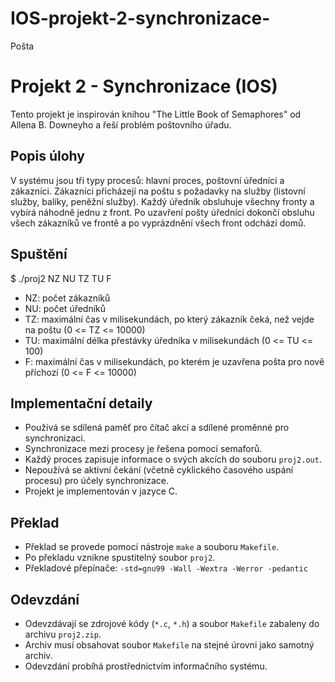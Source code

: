 # IOS-projekt-2-synchronizace-
Pošta
# Projekt 2 - Synchronizace (IOS)

Tento projekt je inspirován knihou "The Little Book of Semaphores" od Allena B. Downeyho a řeší problém poštovního úřadu.

## Popis úlohy

V systému jsou tři typy procesů: hlavní proces, poštovní úředníci a zákazníci. Zákazníci přicházejí na poštu s požadavky na služby (listovní služby, balíky, peněžní služby). Každý úředník obsluhuje všechny fronty a vybírá náhodně jednu z front. Po uzavření pošty úředníci dokončí obsluhu všech zákazníků ve frontě a po vyprázdnění všech front odchází domů.

## Spuštění

$ ./proj2 NZ NU TZ TU F

- NZ: počet zákazníků
- NU: počet úředníků
- TZ: maximální čas v milisekundách, po který zákazník čeká, než vejde na poštu (0 <= TZ <= 10000)
- TU: maximální délka přestávky úředníka v milisekundách (0 <= TU <= 100)
- F: maximální čas v milisekundách, po kterém je uzavřena pošta pro nově příchozí (0 <= F <= 10000)

## Implementační detaily

- Používá se sdílená paměť pro čítač akcí a sdílené proměnné pro synchronizaci.
- Synchronizace mezi procesy je řešena pomocí semaforů.
- Každý proces zapisuje informace o svých akcích do souboru `proj2.out`.
- Nepoužívá se aktivní čekání (včetně cyklického časového uspání procesu) pro účely synchronizace.
- Projekt je implementován v jazyce C.

## Překlad

- Překlad se provede pomocí nástroje `make` a souboru `Makefile`.
- Po překladu vznikne spustitelný soubor `proj2`.
- Překladové přepínače: `-std=gnu99 -Wall -Wextra -Werror -pedantic`

## Odevzdání

- Odevzdávají se zdrojové kódy (`*.c`, `*.h`) a soubor `Makefile` zabaleny do archivu `proj2.zip`.
- Archiv musí obsahovat soubor `Makefile` na stejné úrovni jako samotný archiv.
- Odevzdání probíhá prostřednictvím informačního systému.
